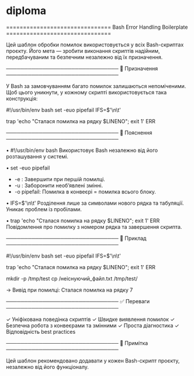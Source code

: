 # diploma

=============================== Bash Error Handling Boilerplate ===============================

Цей шаблон обробки помилок використовується у всіх Bash-скриптах проєкту. Його мета — зробити виконання скриптів надійним, передбачуваним та безпечним незалежно від їх призначення.

───────────────────────────────
🔹 Призначення
───────────────────────────────

У Bash за замовчуванням багато помилок залишаються непоміченими. Щоб цього уникнути, у кожному скрипті використовується така конструкція:

#!/usr/bin/env bash
set -euo pipefail
IFS=$'\n\t'

trap 'echo "Сталася помилка на рядку $LINENO"; exit 1' ERR

───────────────────────────────
🔹 Пояснення
───────────────────────────────

• #!/usr/bin/env bash
  Використовує Bash незалежно від його розташування у системі.

• set -euo pipefail
  - -e  : Завершити при першій помилці.
  - -u  : Заборонити необ’явлені змінні.
  - -o pipefail: Помилка в конвеєрі = помилка всього блоку.

• IFS=$'\n\t'
  Розділення лише за символами нового рядка та табуляції. Уникає проблем із пробілами.

• trap 'echo "Сталася помилка на рядку $LINENO"; exit 1' ERR
  Повідомлення про помилку з номером рядка та завершення скрипта.

───────────────────────────────
🔹 Приклад
───────────────────────────────

#!/usr/bin/env bash
set -euo pipefail
IFS=$'\n\t'

trap 'echo "Сталася помилка на рядку $LINENO"; exit 1' ERR

mkdir -p /tmp/test
cp /неіснуючий_файл.txt /tmp/test/

→ Вивід при помилці:
  Сталася помилка на рядку 7

───────────────────────────────
✅ Переваги
───────────────────────────────

✓ Уніфікована поведінка скриптів
✓ Швидке виявлення помилок
✓ Безпечна робота з конвеєрами та змінними
✓ Проста діагностика
✓ Відповідність best practices

───────────────────────────────
📌 Примітка
───────────────────────────────

Цей шаблон рекомендовано додавати у кожен Bash-скрипт проєкту, незалежно від його функціоналу.
